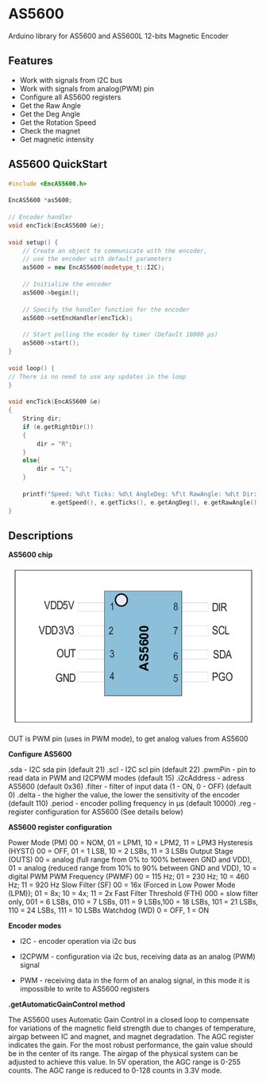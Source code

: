 
# AS5600

Arduino library for AS5600 and AS5600L 12-bits Magnetic Encoder


## Features

- Work with signals from I2C bus
- Work with signals from analog(PWM) pin
- Configure all AS5600 registers
- Get the Raw Angle
- Get the Deg Angle
- Get the Rotation Speed
- Check the magnet
- Get magnetic intensity


## AS5600 QuickStart
```cpp
#include <EncAS5600.h>

EncAS5600 *as5600;

// Encoder handler
void encTick(EncAS5600 &e);

void setup() {
    // Create an object to communicate with the encoder,
    // use the encoder with default parameters
    as5600 = new EncAS5600(modetype_t::I2C);

    // Initialize the encoder
    as5600->begin();

    // Specify the handler function for the encoder
    as5600->setEncHandler(encTick);

    // Start polling the ecoder by timer (Default 10000 µs)
    as5600->start();
}

void loop() {
// There is no need to use any updates in the loop
}

void encTick(EncAS5600 &e)
{
    String dir;
    if (e.getRightDir())
    {
        dir = "R";
    }
    else{
        dir = "L";
    }

    printf("Speed: %d\t Ticks: %d\t AngleDeg: %f\t RawAngle: %d\t Dir: %s\n", 
            e.getSpeed(), e.getTicks(), e.getAngDeg(), e.getRawAngle(), dir);
}
```

## Descriptions

**AS5600 chip**
<p align="center">
	<img src="https://github.com/pervu/AS5600-encoder/blob/main/as5600.png" alt="AS5600"/>
</p>

OUT is PWM pin (uses in PWM mode), to get analog values from AS5600


**Configure AS5600**

.sda - I2C sda pin (default 21)
.scl - I2C scl pin (default 22)
.pwmPin - pin to read data in PWM and I2CPWM modes (default 15)
.i2cAddress - adress AS5600 (default 0x36)
.filter - filter of input data (1 - ON, 0 - OFF) (default 0)
.delta - the higher the value, the lower the sensitivity of the encoder (default 110)
.period - encoder polling frequency in µs (default 10000)
.reg - register configuration for AS5600 (See details below)


**AS5600 register configuration**

Power Mode (PM)
00 = NOM, 01 = LPM1, 10 = LPM2, 11 = LPM3
Hysteresis (HYST()
00 = OFF, 01 = 1 LSB, 10 = 2 LSBs, 11 = 3 LSBs
Output Stage (OUTS)
00 = analog (full range from 0% to 100% between GND and VDD), 01 = analog
(reduced range from 10% to 90% between GND and VDD), 10 = digital PWM
PWM Frequency (PWMF)
00 = 115 Hz; 01 = 230 Hz; 10 = 460 Hz; 11 = 920 Hz
Slow Filter (SF)
00 = 16x (Forced in Low Power Mode (LPM)); 01 = 8x; 10 = 4x; 11 = 2x
Fast Filter Threshold (FTH)
000 = slow filter only, 001 = 6 LSBs, 010 = 7 LSBs, 011 = 9 LSBs,100 = 18 LSBs, 101
= 21 LSBs, 110 = 24 LSBs, 111 = 10 LSBs
Watchdog (WD)
0 = OFF, 1 = ON


**Encoder modes**

- I2C - encoder operation via i2c bus

- I2CPWM - configuration via i2c bus, receiving data as an analog (PWM) signal

- PWM - receiving data in the form of an analog signal, in this mode it is impossible to write to AS5600 registers


**.getAutomaticGainControl method**

The AS5600 uses Automatic Gain Control in a closed loop to
compensate for variations of the magnetic field strength due
to changes of temperature, airgap between IC and magnet, and
magnet degradation. The AGC register indicates the gain. For
the most robust performance, the gain value should be in the
center of its range. The airgap of the physical system can be
adjusted to achieve this value.
In 5V operation, the AGC range is 0-255 counts. The AGC range
is reduced to 0-128 counts in 3.3V mode.


